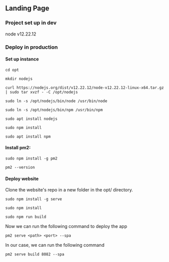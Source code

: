 ## Landing Page

### Project set up in dev

node v12.22.12

### Deploy in production

#### Set up instance

`cd opt`

`mkdir nodejs`

`curl https://nodejs.org/dist/v12.22.12/node-v12.22.12-linux-x64.tar.gz | sudo tar xvzf - -C /opt/nodejs`

`sudo ln -s /opt/nodejs/bin/node /usr/bin/node`

`sudo ln -s /opt/nodejs/bin/npm /usr/bin/npm`

`sudo apt install nodejs`

`sudo npm install`

`sudo apt install npm`

#### Install pm2:

`sudo npm install -g pm2`

`pm2 --version`

#### Deploy website

Clone the website's repo in a new folder in the opt/ directory.

`sudo npm install -g serve`

`sudo npm install`

`sudo npm run build`

Now we can run the following command to deploy the app

`pm2 serve <path> <port> --spa`

In our case, we can run the following command

`pm2 serve build 8082 --spa` 